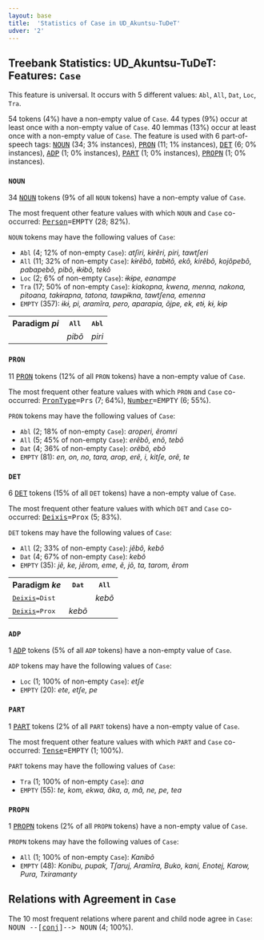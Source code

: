 ```yaml
---
layout: base
title:  'Statistics of Case in UD_Akuntsu-TuDeT'
udver: '2'
---
```


## Treebank Statistics: UD_Akuntsu-TuDeT: Features: `Case`

This feature is universal.
It occurs with 5 different values: `Abl`, `All`, `Dat`, `Loc`, `Tra`.

54 tokens (4%) have a non-empty value of `Case`.
44 types (9%) occur at least once with a non-empty value of `Case`.
40 lemmas (13%) occur at least once with a non-empty value of `Case`.
The feature is used with 6 part-of-speech tags: <tt><a href="aqz_tudet-pos-NOUN.html">NOUN</a></tt> (34; 3% instances), <tt><a href="aqz_tudet-pos-PRON.html">PRON</a></tt> (11; 1% instances), <tt><a href="aqz_tudet-pos-DET.html">DET</a></tt> (6; 0% instances), <tt><a href="aqz_tudet-pos-ADP.html">ADP</a></tt> (1; 0% instances), <tt><a href="aqz_tudet-pos-PART.html">PART</a></tt> (1; 0% instances), <tt><a href="aqz_tudet-pos-PROPN.html">PROPN</a></tt> (1; 0% instances).

### `NOUN`

34 <tt><a href="aqz_tudet-pos-NOUN.html">NOUN</a></tt> tokens (9% of all `NOUN` tokens) have a non-empty value of `Case`.

The most frequent other feature values with which `NOUN` and `Case` co-occurred: <tt><a href="aqz_tudet-feat-Person.html">Person</a></tt><tt>=EMPTY</tt> (28; 82%).

`NOUN` tokens may have the following values of `Case`:

* `Abl` (4; 12% of non-empty `Case`): <em>atʃiri, kɨrẽri, piri, tawtʃeri</em>
* `All` (11; 32% of non-empty `Case`): <em>kɨrẽbõ, tabɨtõ, ekõ, kirẽbõ, kojõpebõ, pabapebõ, pibõ, ɨkɨbõ, tekõ</em>
* `Loc` (2; 6% of non-empty `Case`): <em>ɨkɨpe, eanampe</em>
* `Tra` (17; 50% of non-empty `Case`): <em>kiakopna, kwena, menna, nakona, pitoana, takɨrapna, tatona, tawpɨkna, tawtʃena, emenna</em>
* `EMPTY` (357): <em>ɨkɨ, pi, aramĩra, pero, aparapia, õjpe, ek, etɨ, kɨ, kɨp</em>

<table>
  <tr><th>Paradigm <i>pi</i></th><th><tt>All</tt></th><th><tt>Abl</tt></th></tr>
  <tr><td><tt></tt></td><td><em>pibõ</em></td><td><em>piri</em></td></tr>
</table>

### `PRON`

11 <tt><a href="aqz_tudet-pos-PRON.html">PRON</a></tt> tokens (12% of all `PRON` tokens) have a non-empty value of `Case`.

The most frequent other feature values with which `PRON` and `Case` co-occurred: <tt><a href="aqz_tudet-feat-PronType.html">PronType</a></tt><tt>=Prs</tt> (7; 64%), <tt><a href="aqz_tudet-feat-Number.html">Number</a></tt><tt>=EMPTY</tt> (6; 55%).

`PRON` tokens may have the following values of `Case`:

* `Abl` (2; 18% of non-empty `Case`): <em>aroperi, ẽromri</em>
* `All` (5; 45% of non-empty `Case`): <em>erẽbõ, enõ, tebõ</em>
* `Dat` (4; 36% of non-empty `Case`): <em>orẽbõ, ebõ</em>
* `EMPTY` (81): <em>en, on, no, tara, arop, erẽ, i, kitʃe, orẽ, te</em>

### `DET`

6 <tt><a href="aqz_tudet-pos-DET.html">DET</a></tt> tokens (15% of all `DET` tokens) have a non-empty value of `Case`.

The most frequent other feature values with which `DET` and `Case` co-occurred: <tt><a href="aqz_tudet-feat-Deixis.html">Deixis</a></tt><tt>=Prox</tt> (5; 83%).

`DET` tokens may have the following values of `Case`:

* `All` (2; 33% of non-empty `Case`): <em>jẽbõ, kebõ</em>
* `Dat` (4; 67% of non-empty `Case`): <em>kebõ</em>
* `EMPTY` (35): <em>jẽ, ke, jẽrom, eme, ẽ, jõ, ta, tarom, ẽrom</em>

<table>
  <tr><th>Paradigm <i>ke</i></th><th><tt>Dat</tt></th><th><tt>All</tt></th></tr>
  <tr><td><tt><tt><a href="aqz_tudet-feat-Deixis.html">Deixis</a></tt><tt>=Dist</tt></tt></td><td></td><td><em>kebõ</em></td></tr>
  <tr><td><tt><tt><a href="aqz_tudet-feat-Deixis.html">Deixis</a></tt><tt>=Prox</tt></tt></td><td><em>kebõ</em></td><td></td></tr>
</table>

### `ADP`

1 <tt><a href="aqz_tudet-pos-ADP.html">ADP</a></tt> tokens (5% of all `ADP` tokens) have a non-empty value of `Case`.

`ADP` tokens may have the following values of `Case`:

* `Loc` (1; 100% of non-empty `Case`): <em>etʃe</em>
* `EMPTY` (20): <em>ete, etʃe, pe</em>

### `PART`

1 <tt><a href="aqz_tudet-pos-PART.html">PART</a></tt> tokens (2% of all `PART` tokens) have a non-empty value of `Case`.

The most frequent other feature values with which `PART` and `Case` co-occurred: <tt><a href="aqz_tudet-feat-Tense.html">Tense</a></tt><tt>=EMPTY</tt> (1; 100%).

`PART` tokens may have the following values of `Case`:

* `Tra` (1; 100% of non-empty `Case`): <em>ana</em>
* `EMPTY` (55): <em>te, kom, ekwa, ãka, a, mã, ne, pe, tea</em>

### `PROPN`

1 <tt><a href="aqz_tudet-pos-PROPN.html">PROPN</a></tt> tokens (2% of all `PROPN` tokens) have a non-empty value of `Case`.

`PROPN` tokens may have the following values of `Case`:

* `All` (1; 100% of non-empty `Case`): <em>Kanibõ</em>
* `EMPTY` (48): <em>Konibu, pupak, Tʃaruj, Aramĩra, Buko, kani, Enotej, Karow, Pura, Txiramanty</em>

## Relations with Agreement in `Case`

The 10 most frequent relations where parent and child node agree in `Case`:
<tt>NOUN --[<tt><a href="aqz_tudet-dep-conj.html">conj</a></tt>]--> NOUN</tt> (4; 100%).

